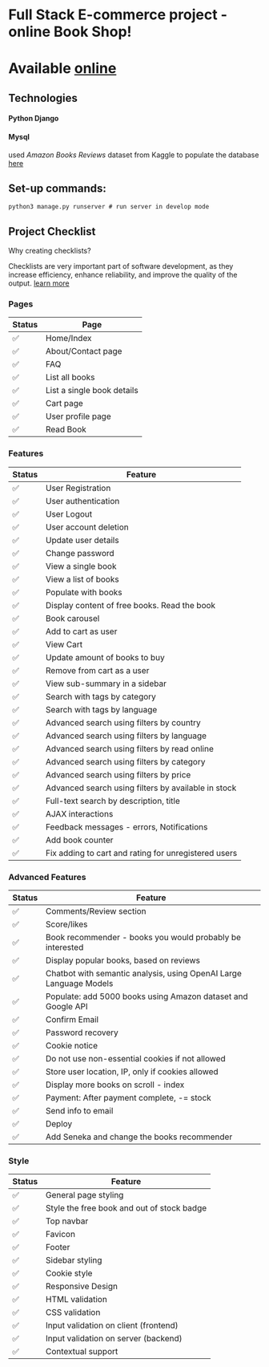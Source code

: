 # Full Stack E-commerce project - online Book Shop!
# **Available [online](https://spleentery.pythonanywhere.com)**

## Technologies
#### Python Django
#### Mysql

used *Amazon Books Reviews* dataset from Kaggle to populate the database [here](https://www.kaggle.com/datasets/mohamedbakhet/amazon-books-reviews?select=books_data.csv)

## Set-up commands:
~~~~
python3 manage.py runserver # run server in develop mode
~~~~

## Project Checklist
Why creating checklists? 

Checklists are very important part of software development, as they increase efficiency, enhance reliability, and improve the quality of the output. [learn more](https://www.larksuite.com/en_us/topics/productivity-glossary/checklist-manifesto)
### Pages

| Status | Page                 |
|--------|----------------------|
| ✅     | Home/Index           |
| ✅     | About/Contact page   |
| ✅     | FAQ                  |
| ✅     | List all books       |
| ✅     | List a single book details |
| ✅     | Cart page            |
| ✅     | User profile page    |
| ✅     | Read Book            |

### Features

| Status | Feature                                  |
|--------|------------------------------------------|
| ✅     | User Registration                        |
| ✅     | User authentication                      |
| ✅     | User Logout                              |
| ✅     | User account deletion                    |
| ✅     | Update user details                      |
| ✅     | Change password                          |
| ✅     | View a single book                       |
| ✅     | View a list of books                     |
| ✅     | Populate with books                      |
| ✅     | Display content of free books. Read the book |
| ✅     | Book carousel                            |
| ✅     | Add to cart as user                      |
| ✅     | View Cart                                |
| ✅     | Update amount of books to buy            |
| ✅     | Remove from cart as a user               |
| ✅     | View sub-summary in a sidebar            |
| ✅     | Search with tags by category             |
| ✅     | Search with tags by language             |
| ✅     | Advanced search using filters by country |
| ✅     | Advanced search using filters by language |
| ✅     | Advanced search using filters by read online |
| ✅     | Advanced search using filters by category |
| ✅     | Advanced search using filters by price   |
| ✅     | Advanced search using filters by available in stock |
| ✅     | Full-text search by description, title   |
| ✅     | AJAX interactions                        |
| ✅     | Feedback messages - errors, Notifications |
| ✅     | Add book counter |
| ✅     | Fix adding to cart and rating for unregistered users |

### Advanced Features

| Status | Feature                                  |
|--------|------------------------------------------|
| ✅     | Comments/Review section                  |
| ✅     | Score/likes                              |
| ✅     | Book recommender - books you would probably be interested |
| ✅     | Display popular books, based on reviews  |
| ✅     | Chatbot with semantic analysis, using OpenAI Large Language Models |
| ✅     | Populate: add 5000 books using Amazon dataset and Google API |
| ✅     | Confirm Email                            |
| ✅     | Password recovery                        |
| ✅     | Cookie notice                            |
| ✅     | Do not use non-essential cookies if not allowed |
| ✅     | Store user location, IP, only if cookies allowed |
| ✅     | Display more books on scroll - index     |
| ✅     | Payment: After payment complete, -= stock |
| ✅     | Send info to email                       |
| ✅     | Deploy                                   |
| ✅     | Add Seneka and change the books recommender |

### Style

| Status | Feature                                      |
|--------|----------------------------------------------|
| ✅     | General page styling                         |
| ✅     | Style the free book and out of stock badge  |
| ✅     | Top navbar                                  |
| ✅     | Favicon                                     |
| ✅     | Footer                                      |
| ✅     | Sidebar styling                             |
| ✅     | Cookie style                                |
| ✅     | Responsive Design                           |
| ✅     | HTML validation                             |
| ✅     | CSS validation                              |
| ✅     | Input validation on client (frontend)       |
| ✅     | Input validation on server (backend)        |
| ✅     | Contextual support                          |
